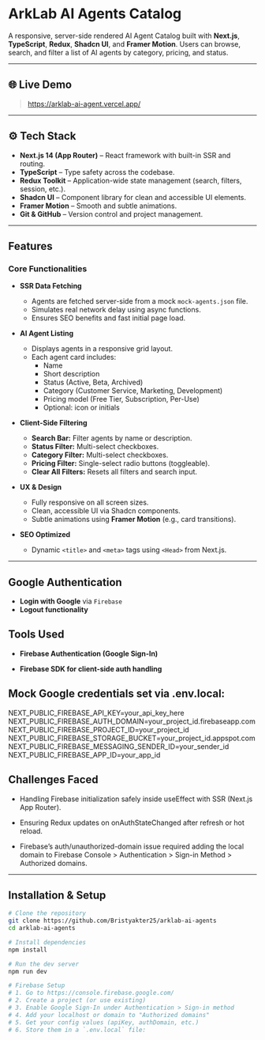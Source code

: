 # ArkLab AI Agents Catalog

A responsive, server-side rendered AI Agent Catalog built with **Next.js**, **TypeScript**, **Redux**, **Shadcn UI**, and **Framer Motion**. Users can browse, search, and filter a list of AI agents by category, pricing, and status.

---

## 🌐 Live Demo

> https://arklab-ai-agent.vercel.app/

---

## ⚙️ Tech Stack

- **Next.js 14 (App Router)** – React framework with built-in SSR and routing.
- **TypeScript** – Type safety across the codebase.
- **Redux Toolkit** – Application-wide state management (search, filters, session, etc.).
- **Shadcn UI** – Component library for clean and accessible UI elements.
- **Framer Motion** – Smooth and subtle animations.
- **Git & GitHub** – Version control and project management.

---

##  Features

###  Core Functionalities

- **SSR Data Fetching**
  - Agents are fetched server-side from a mock `mock-agents.json` file.
  - Simulates real network delay using async functions.
  - Ensures SEO benefits and fast initial page load.

- **AI Agent Listing**
  - Displays agents in a responsive grid layout.
  - Each agent card includes:
    - Name
    - Short description
    - Status (Active, Beta, Archived)
    - Category (Customer Service, Marketing, Development)
    - Pricing model (Free Tier, Subscription, Per-Use)
    - Optional: icon or initials

- **Client-Side Filtering**
  - **Search Bar:** Filter agents by name or description.
  - **Status Filter:** Multi-select checkboxes.
  - **Category Filter:** Multi-select checkboxes.
  - **Pricing Filter:** Single-select radio buttons (toggleable).
  - **Clear All Filters:** Resets all filters and search input.

- **UX & Design**
  - Fully responsive on all screen sizes.
  - Clean, accessible UI via Shadcn components.
  - Subtle animations using **Framer Motion** (e.g., card transitions).

- **SEO Optimized**
  - Dynamic `<title>` and `<meta>` tags using `<Head>` from Next.js.

---

## Google Authentication

- **Login with Google** via `Firebase` 
- **Logout functionality**

## Tools Used
- **Firebase Authentication (Google Sign-In)**

- **Firebase SDK for client-side auth handling**

## Mock Google credentials set via .env.local:
NEXT_PUBLIC_FIREBASE_API_KEY=your_api_key_here
NEXT_PUBLIC_FIREBASE_AUTH_DOMAIN=your_project_id.firebaseapp.com
NEXT_PUBLIC_FIREBASE_PROJECT_ID=your_project_id
NEXT_PUBLIC_FIREBASE_STORAGE_BUCKET=your_project_id.appspot.com
NEXT_PUBLIC_FIREBASE_MESSAGING_SENDER_ID=your_sender_id
NEXT_PUBLIC_FIREBASE_APP_ID=your_app_id


## Challenges Faced
- Handling Firebase initialization safely inside useEffect with SSR (Next.js App Router).

- Ensuring Redux updates on onAuthStateChanged after refresh or hot reload.

- Firebase’s auth/unauthorized-domain issue required adding the local domain to Firebase Console > Authentication > Sign-in Method > Authorized domains.


---

## Installation & Setup

```bash
# Clone the repository
git clone https://github.com/Bristyakter25/arklab-ai-agents
cd arklab-ai-agents

# Install dependencies
npm install

# Run the dev server
npm run dev

# Firebase Setup
# 1. Go to https://console.firebase.google.com/
# 2. Create a project (or use existing)
# 3. Enable Google Sign-In under Authentication > Sign-in method
# 4. Add your localhost or domain to "Authorized domains"
# 5. Get your config values (apiKey, authDomain, etc.)
# 6. Store them in a `.env.local` file:
